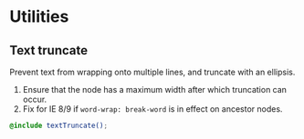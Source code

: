 # Utilities

## Text truncate

Prevent text from wrapping onto multiple lines, and truncate with an ellipsis.
1. Ensure that the node has a maximum width after which truncation can occur.
2. Fix for IE 8/9 if `word-wrap: break-word` is in effect on ancestor nodes.

```scss
@include textTruncate();
```